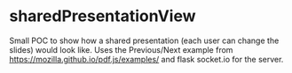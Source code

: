 # sharedPresentationView
Small POC to show how a shared presentation (each user can change the slides) would look like.
Uses the Previous/Next example from https://mozilla.github.io/pdf.js/examples/ and flask socket.io for the server.
